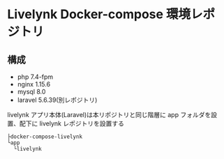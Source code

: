 # Livelynk Docker-compose 環境レポジトリ

## 構成

- php 7.4-fpm
- nginx 1.15.6
- mysql 8.0
- laravel 5.6.39(別レポジトリ)

livelynk アプリ本体(Laravel)は本リポジトリと同じ階層に app フォルダを設置、配下に livelynk レポジトリを設置する

```
├docker-compose-livelynk
└app
  └livelynk
```
